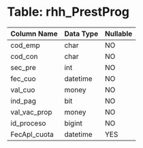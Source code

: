# Table: rhh_PrestProg

| Column Name | Data Type | Nullable |
|-------------|-----------|----------|
| cod_emp | char | NO |
| cod_con | char | NO |
| sec_pre | int | NO |
| fec_cuo | datetime | NO |
| val_cuo | money | NO |
| ind_pag | bit | NO |
| val_vac_prop | money | NO |
| id_proceso | bigint | NO |
| FecApl_cuota | datetime | YES |
